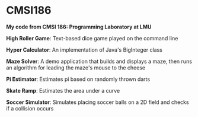 # CMSI186

**My code from CMSI 186: Programming Laboratory at LMU**

**High Roller Game**: Text-based dice game played on the command line

**Hyper Calculator**: An implementation of Java's BigInteger class

**Maze Solver**: A demo application that builds and displays a maze, then runs an algorithm for leading the maze's mouse to the cheese

**Pi Estimator**: Estimates pi based on randomly thrown darts

**Skate Ramp**: Estimates the area under a curve

**Soccer Simulator**: Simulates placing soccer balls on a 2D field and checks if a collision occurs
